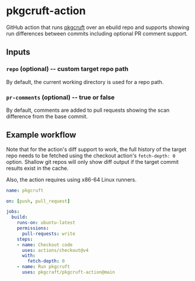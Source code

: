 # pkgcruft-action

GitHub action that runs [pkgcruft] over an ebuild repo and supports showing run
differences between commits including optional PR comment support.

## Inputs

### `repo` (optional) -- custom target repo path

By default, the current working directory is used for a repo path.

### `pr-comments` (optional) -- true or false

By default, comments are added to pull requests showing the scan difference
from the base commit.

## Example workflow

Note that for the action's diff support to work, the full history of the target
repo needs to be fetched using the checkout action's `fetch-depth: 0` option.
Shallow git repos will only show diff output if the target commit results exist
in the cache.

Also, the action requires using x86-64 Linux runners.

```yaml
name: pkgcruft

on: [push, pull_request]

jobs:
  build:
    runs-on: ubuntu-latest
    permissions:
      pull-requests: write
    steps:
    - name: Checkout code
      uses: actions/checkout@v4
      with:
        fetch-depth: 0
    - name: Run pkgcruft
      uses: pkgcraft/pkgcruft-action@main
```

[pkgcruft]: <https://github.com/pkgcraft/pkgcraft/tree/main/crates/pkgcruft>
